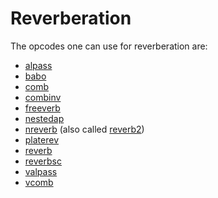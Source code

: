 # **Reverberation**

The opcodes one can use for reverberation are:

* [alpass](../../opcodes/alpass)
* [babo](../../opcodes/babo)
* [comb](../../opcodes/comb)
* [combinv](../../opcodes/combinv)
* [freeverb](../../opcodes/freeverb)
* [nestedap](../../opcodes/nestedap)
* [nreverb](../../opcodes/nreverb) (also called [reverb2](../../opcodes/reverb2))
* [platerev](../../opcodes/platerev)
* [reverb](../../opcodes/reverb)
* [reverbsc](../../opcodes/reverbsc)
* [valpass](../../opcodes/valpass)
* [vcomb](../../opcodes/vcomb)
